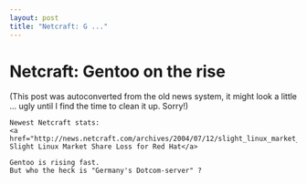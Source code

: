 ```yaml
---
layout: post
title: "Netcraft: G ..."
---
```

<h1>Netcraft: Gentoo on the rise</h1>
(This post was autoconverted from the old news system,
it might look a little ... ugly until I find the time
to clean it up.
Sorry!)

    Newest Netcraft stats:
    <a href="http://news.netcraft.com/archives/2004/07/12/slight_linux_market_share_loss_for_red_hat.html">Netcraft: Slight Linux Market Share Loss for Red Hat</a>
    
    Gentoo is rising fast.
    But who the heck is "Germany's Dotcom-server" ?
    
    

